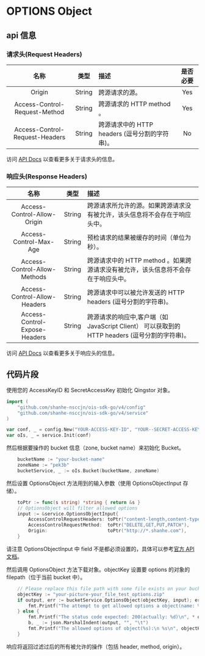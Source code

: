 # OPTIONS Object

## api 信息

### 请求头(Request Headers)

|              名称              |  类型  | 描述                                           | 是否必要 |
| :----------------------------: | :----: | :--------------------------------------------- | :------: |
|             Origin             | String | 跨源请求的源。                                 |   Yes    |
| Access-Control-Request-Method  | String | 跨源请求的 HTTP method 。                      |   Yes    |
| Access-Control-Request-Headers | String | 跨源请求中的 HTTP headers (逗号分割的字符串)。 |    No    |

访问 [API Docs](https://docsv3.shanhe.com/ois/api/object/options.html) 以查看更多关于请求头的信息。

### 响应头(Response Headers)

|             名称              |  类型  | 描述                                                                                           |
| :---------------------------: | :----: | :--------------------------------------------------------------------------------------------- |
|  Access-Control-Allow-Origin  | String | 跨源请求所允许的源。如果跨源请求没有被允许，该头信息将不会存在于响应头中。                     |
|    Access-Control-Max-Age     | String | 预检请求的结果被缓存的时间（单位为秒）。                                                       |
| Access-Control-Allow-Methods  | String | 跨源请求中的 HTTP method 。如果跨源请求没有被允许，该头信息将不会存在于响应头中。              |
| Access-Control-Allow-Headers  | String | 跨源请求中可以被允许发送的 HTTP headers (逗号分割的字符串)。                                   |
| Access-Control-Expose-Headers | String | 跨源请求的响应中,客户端（如 JavaScript Client） 可以获取到的 HTTP headers (逗号分割的字符串)。 |

访问 [API Docs](https://docsv3.shanhe.com/ois/api/object/options.html) 以查看更多关于响应头的信息。

## 代码片段

使用您的 AccessKeyID 和 SecretAccessKey 初始化 Qingstor 对象。

```go
import (
	"github.com/shanhe-nsccjn/ois-sdk-go/v4/config"
	"github.com/shanhe-nsccjn/ois-sdk-go/v4/service"
)

var conf, _ = config.New("YOUR-ACCESS-KEY-ID", "YOUR--SECRET-ACCESS-KEY")
var oIs, _ = service.Init(conf)
```

然后根据要操作的 bucket 信息（zone, bucket name）来初始化 Bucket。

```go
	bucketName := "your-bucket-name"
	zoneName := "pek3b"
	bucketService, _ := oIs.Bucket(bucketName, zoneName)
```

然后设置 OptionsObject 方法用到的输入参数（使用 OptionsObjectInput 存储）。

```go
	toPtr := func(s string) *string { return &s }
	// OptionsObject will filter allowed options
	input := &service.OptionsObjectInput{
		AccessControlRequestHeaders: toPtr("content-length,content-type"),
		AccessControlRequestMethod:  toPtr("DELETE,GET,PUT,PATCH"),
		Origin:                      toPtr("http://*.shanhe.com"),
	}
```

请注意 OptionsObjectInput 中 field 不是都必须设置的，具体可以参考[官方 API 文档](https://docsv3.shanhe.com/ois/api/object/options)。

然后调用 OptionsObject 方法下载对象。objectKey 设置要 options 的对象的 filepath（位于当前 bucket 中）。

```go
	// Please replace this file path with some file exists on your bucket.
	objectKey := "your-picture-your_file_test_options.zip"
	if output, err := bucketService.OptionsObject(objectKey, input); err != nil {
		fmt.Printf("The attempt to get allowed options a object(name: %s) failed with given error: %s\n", bucketName, err)
	} else {
		fmt.Printf("The status code expected: 200(actually: %d)\n", * output.StatusCode)
		b, _ := json.MarshalIndent(output, "", "\t")
		fmt.Printf("The allowed options of object(%s):\n %s\n", objectKey, string(b))
	}
```

响应将返回过滤过后的所有被允许的操作（包括 header, method, origin）。